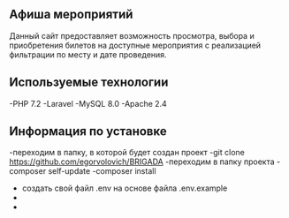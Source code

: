 ## Афиша мероприятий
Данный сайт предоставляет возможность просмотра, выбора и приобретения билетов на доступные мероприятия с реализацией фильтрации по месту  и дате проведения. 
## Используемые технологии
-PHP 7.2
-Laravel
-MySQL 8.0
-Apache 2.4
## Информация по установке
-переходим в папку, в которой будет создан проект
-git clone https://github.com/egorvolovich/BRIGADA
-переходим в папку проекта
-composer self-update
-composer install
- создать свой файл .env на основе файла .env.example
-
-
